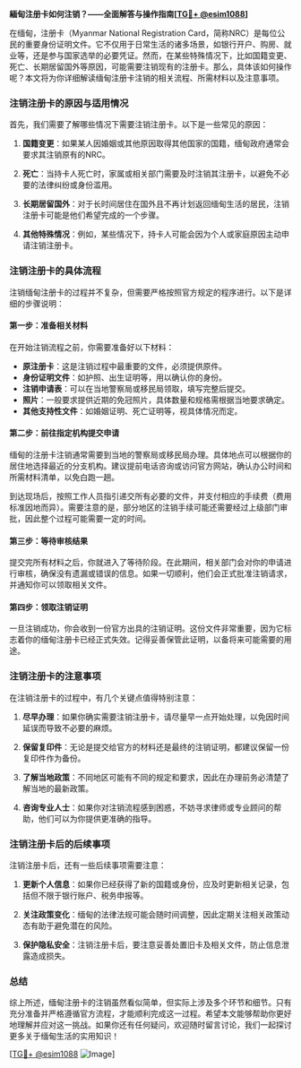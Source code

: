 **緬甸注册卡如何注销？——全面解答与操作指南[[TG💪+ @esim1088](https://t.me/s/esim1088)]**

在缅甸，注册卡（Myanmar National Registration Card，简称NRC）是每位公民的重要身份证明文件。它不仅用于日常生活的诸多场景，如银行开户、购房、就业等，还是参与国家选举的必要凭证。然而，在某些特殊情况下，比如国籍变更、死亡、长期居留国外等原因，可能需要注销现有的注册卡。那么，具体该如何操作呢？本文将为你详细解读缅甸注册卡注销的相关流程、所需材料以及注意事项。

### 注销注册卡的原因与适用情况

首先，我们需要了解哪些情况下需要注销注册卡。以下是一些常见的原因：

1. **国籍变更**：如果某人因婚姻或其他原因取得其他国家的国籍，缅甸政府通常会要求其注销原有的NRC。
   
2. **死亡**：当持卡人死亡时，家属或相关部门需要及时注销其注册卡，以避免不必要的法律纠纷或身份滥用。

3. **长期居留国外**：对于长时间居住在国外且不再计划返回缅甸生活的居民，注销注册卡可能是他们希望完成的一个步骤。

4. **其他特殊情况**：例如，某些情况下，持卡人可能会因为个人或家庭原因主动申请注销注册卡。

### 注销注册卡的具体流程

注销缅甸注册卡的过程并不复杂，但需要严格按照官方规定的程序进行。以下是详细的步骤说明：

#### 第一步：准备相关材料

在开始注销流程之前，你需要准备好以下材料：

- **原注册卡**：这是注销过程中最重要的文件，必须提供原件。
- **身份证明文件**：如护照、出生证明等，用以确认你的身份。
- **注销申请表**：可以在当地警察局或移民局领取，填写完整后提交。
- **照片**：一般要求提供近期的免冠照片，具体数量和规格需根据当地要求确定。
- **其他支持性文件**：如婚姻证明、死亡证明等，视具体情况而定。

#### 第二步：前往指定机构提交申请

缅甸的注册卡注销通常需要到当地的警察局或移民局办理。具体地点可以根据你的居住地选择最近的分支机构。建议提前电话咨询或访问官方网站，确认办公时间和所需材料清单，以免白跑一趟。

到达现场后，按照工作人员指引递交所有必要的文件，并支付相应的手续费（费用标准因地而异）。需要注意的是，部分地区的注销手续可能还需要经过上级部门审批，因此整个过程可能需要一定的时间。

#### 第三步：等待审核结果

提交完所有材料之后，你就进入了等待阶段。在此期间，相关部门会对你的申请进行审核，确保没有遗漏或错误的信息。如果一切顺利，他们会正式批准注销请求，并通知你可以领取相关文件。

#### 第四步：领取注销证明

一旦注销成功，你会收到一份官方出具的注销证明。这份文件非常重要，因为它标志着你的缅甸注册卡已经正式失效。记得妥善保管此证明，以备将来可能需要的用途。

### 注销注册卡的注意事项

在注销注册卡的过程中，有几个关键点值得特别注意：

1. **尽早办理**：如果你确实需要注销注册卡，请尽量早一点开始处理，以免因时间延误而导致不必要的麻烦。
   
2. **保留复印件**：无论是提交给官方的材料还是最终的注销证明，都建议保留一份复印件作为备份。

3. **了解当地政策**：不同地区可能有不同的规定和要求，因此在办理前务必清楚了解当地的最新政策。

4. **咨询专业人士**：如果你对注销流程感到困惑，不妨寻求律师或专业顾问的帮助，他们可以为你提供更准确的指导。

### 注销注册卡后的后续事项

注销注册卡后，还有一些后续事项需要注意：

1. **更新个人信息**：如果你已经获得了新的国籍或身份，应及时更新相关记录，包括但不限于银行账户、税务申报等。

2. **关注政策变化**：缅甸的法律法规可能会随时间调整，因此定期关注相关政策动态有助于避免潜在的风险。

3. **保护隐私安全**：注销注册卡后，要注意妥善处置旧卡及相关文件，防止信息泄露造成损失。

### 总结

综上所述，缅甸注册卡的注销虽然看似简单，但实际上涉及多个环节和细节。只有充分准备并严格遵循官方流程，才能顺利完成这一过程。希望本文能够帮助你更好地理解并应对这一挑战。如果你还有任何疑问，欢迎随时留言讨论，我们一起探讨更多关于缅甸生活的实用知识！

[[TG💪+ @esim1088](https://t.me/s/esim1088) ![Image](https://i.postimg.cc/4NQfJmqS/Snipaste-2025-05-13-00-14-12.png)]